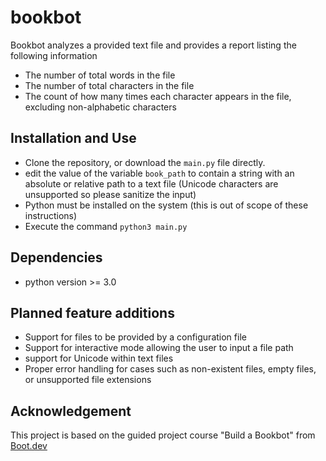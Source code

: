 # bookbot
Bookbot analyzes a provided text file and provides a report listing the following information

* The number of total words in the file
* The number of total characters in the file
* The count of how many times each character appears in the file, excluding non-alphabetic characters

## Installation and Use

* Clone the repository, or download the `main.py` file directly.
* edit the value of the variable `book_path` to contain a string with an absolute or relative path to a text file (Unicode characters are unsupported so please sanitize the input)
* Python must be installed on the system (this is out of scope of these instructions)
* Execute the command `python3 main.py`

## Dependencies

* python version >= 3.0

## Planned feature additions

* Support for files to be provided by a configuration file
* Support for interactive mode allowing the user to input a file path
* support for Unicode within text files
* Proper error handling for cases such as non-existent files, empty files, or unsupported file extensions

## Acknowledgement
This project is based on the guided project course "Build a Bookbot" from [Boot.dev](https://www.boot.dev/tracks/backend)
